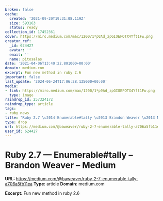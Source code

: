 ```yaml
---
broken: false
cache:
  created: '2021-09-20T19:31:08.119Z'
  size: 593163
  status: ready
collection_id: 17452361
cover: https://miro.medium.com/max/1200/1*p0Ad_zpGIOEFOTX4Yft1Fw.png
creator_ref:
  _id: 624427
  avatar: ''
  email: ''
  name: pitosalas
date: '2021-04-06T13:40:22.801000+00:00'
domain: medium.com
excerpt: Fun new method in ruby 2.6
important: false
last_update: '2024-06-24T17:06:28.135000+00:00'
media:
- link: https://miro.medium.com/max/1200/1*p0Ad_zpGIOEFOTX4Yft1Fw.png
  type: image
raindrop_id: 257324172
raindrop_type: article
tags:
- ruby news
title: "Ruby 2.7 \u2014 Enumerable#tally \u2013 Brandon Weaver \u2013 Medium"
type: drop
url: https://medium.com/@baweaver/ruby-2-7-enumerable-tally-a706a5fb11ea
user_id: 624427
---
```


# Ruby 2.7 — Enumerable#tally – Brandon Weaver – Medium

**URL:** https://medium.com/@baweaver/ruby-2-7-enumerable-tally-a706a5fb11ea
**Type:** article
**Domain:** medium.com

**Excerpt:** Fun new method in ruby 2.6
